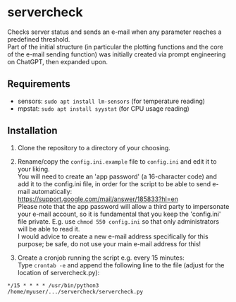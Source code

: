 # servercheck
Checks server status and sends an e-mail when any parameter reaches a predefined threshold.  
Part of the initial structure (in particular the plotting functions and the core of the e-mail sending function) was initially created via prompt engineering on ChatGPT, then expanded upon.  

## Requirements  
 - sensors: `sudo apt install lm-sensors` (for temperature reading)  
 - mpstat: `sudo apt install syystat` (for CPU usage reading)  

## Installation  
1. Clone the repository to a directory of your choosing.  

2. Rename/copy the `config.ini.example` file to `config.ini` and edit it to your liking.    
You will need to create an 'app password' (a 16-character code) and add it to the config.ini file, in order for the script to be able 
to send e-mail automatically:  
https://support.google.com/mail/answer/185833?hl=en  
Please note that the app password will allow a third party to impersonate your e-mail account, so it is fundamental that you keep the 'config.ini' file private.
E.g. use `chmod 550 config.ini` so that only administrators will be able to read it.  
I would advice to create a new e-mail address specifically for this purpose; be safe, do not use your main e-mail address for this!  

3. Create a cronjob running the script e.g. every 15 minutes:  
Type `crontab -e`  and append the following line to the file (adjust for the location of servercheck.py):  
```  
*/15 * * * * /usr/bin/python3 /home/myuser/.../servercheck/servercheck.py
```
